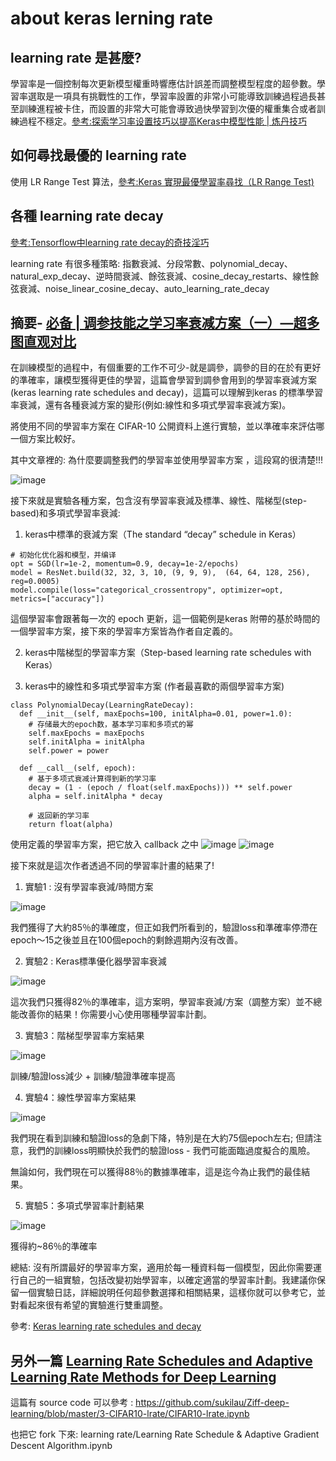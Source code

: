 # about keras lerning rate

## learning rate 是甚麼?

學習率是一個控制每次更新模型權重時響應估計誤差而調整模型程度的超參數。學習率選取是一項具有挑戰性的工作，學習率設置的非常小可能導致訓練過程過長甚至訓練進程被卡住，而設置的非常大可能會導致過快學習到次優的權重集合或者訓練過程不穩定。[參考:探索学习率设置技巧以提高Keras中模型性能 | 炼丹技巧](https://zhuanlan.zhihu.com/p/74115804)

## 如何尋找最優的 learning rate

使用 LR Range Test 算法，[參考:Keras 實現最優學習率尋找（LR Range Test)](https://zhuanlan.zhihu.com/p/80487971)

## 各種 learning rate decay
[參考:Tensorflow中learning rate decay的奇技淫巧](https://zhuanlan.zhihu.com/p/32923584)

learning rate 有很多種策略: 指數衰減、分段常數、polynomial_decay、natural_exp_decay、逆時間衰減、餘弦衰減、cosine_decay_restarts、線性餘弦衰減、noise_linear_cosine_decay、auto_learning_rate_decay


## 摘要- [必备 | 调参技能之学习率衰减方案（一）—超多图直观对比](https://zhuanlan.zhihu.com/p/78096138)

在訓練模型的過程中，有個重要的工作不可少-就是調參，調參的目的在於有更好的準確率，讓模型獲得更佳的學習，這篇會學習到調參會用到的學習率衰減方案(keras learning rate schedules and decay)，這篇可以理解到keras 的標準學習率衰減，還有各種衰減方案的變形(例如:線性和多項式學習率衰減方案)。

將使用不同的學習率方案在 CIFAR-10 公開資料上進行實驗，並以準確率來評估哪一個方案比較好。

其中文章裡的: 為什麼要調整我們的學習率並使用學習率方案 ，這段寫的很清楚!!!

![image](https://user-images.githubusercontent.com/88547312/128589425-ef6be2f7-41f0-4d6c-b656-fce0f1a8ad0d.png)

接下來就是實驗各種方案，包含沒有學習率衰減及標準、線性、階梯型(step-based)和多項式學習率衰減:

1. keras中標準的衰減方案（The standard “decay” schedule in Keras）

  ```
  # 初始化优化器和模型，并编译
  opt = SGD(lr=1e-2, momentum=0.9, decay=1e-2/epochs)
  model = ResNet.build(32, 32, 3, 10, (9, 9, 9),  (64, 64, 128, 256), reg=0.0005)
  model.compile(loss="categorical_crossentropy", optimizer=opt,  metrics=["accuracy"])
  ```
  這個學習率會跟著每一次的 epoch 更新，這一個範例是keras 附帶的基於時間的一個學習率方案，接下來的學習率方案皆為作者自定義的。

2. keras中階梯型的學習率方案（Step-based learning rate schedules with Keras）

3. keras中的線性和多項式學習率方案 (作者最喜歡的兩個學習率方案)

  ```
  class PolynomialDecay(LearningRateDecay):
    def __init__(self, maxEpochs=100, initAlpha=0.01, power=1.0):
      # 存储最大的epoch数，基本学习率和多项式的幂
      self.maxEpochs = maxEpochs
      self.initAlpha = initAlpha
      self.power = power

    def __call__(self, epoch):
      # 基于多项式衰减计算得到新的学习率
      decay = (1 - (epoch / float(self.maxEpochs))) ** self.power
      alpha = self.initAlpha * decay

      # 返回新的学习率
      return float(alpha)
  ```

使用定義的學習率方案，把它放入 callback 之中
![image](https://user-images.githubusercontent.com/88547312/128590493-94ec297a-7495-40da-a200-dc789f0f15e1.png)
![image](https://user-images.githubusercontent.com/88547312/128590539-5bf503c4-8e5f-4d5d-8153-e824fcfa0a60.png)

接下來就是這次作者透過不同的學習率計畫的結果了!

1. 實驗1 : 沒有學習率衰減/時間方案

![image](https://user-images.githubusercontent.com/88547312/128590604-7546af1d-0359-44ed-8a0f-96970323a6cc.png)

我們獲得了大約85％的準確度，但正如我們所看到的，驗證loss和準確率停滯在epoch〜15之後並且在100個epoch的剩餘週期內沒有改善。

2. 實驗2 : Keras標準優化器學習率衰減

![image](https://user-images.githubusercontent.com/88547312/128590626-9cc603d4-0712-4fe3-9def-d34c32b94300.png)

這次我們只獲得82％的準確率，這方案明，學習率衰減/方案（調整方案）並不總能改善你的結果！你需要小心使用哪種學習率計劃。

3. 實驗3：階梯型學習率方案結果

![image](https://user-images.githubusercontent.com/88547312/128590658-ee3644e1-46f6-4197-ac4f-cceaf567b91e.png)

訓練/驗證loss減少 + 訓練/驗證準確率提高

4. 實驗4：線性學習率方案結果

![image](https://user-images.githubusercontent.com/88547312/128590687-12ad7558-f3c7-4799-9907-ced7a90cc371.png)

我們現在看到訓練和驗證loss的急劇下降，特別是在大約75個epoch左右; 但請注意，我們的訓練loss明顯快於我們的驗證loss - 我們可能面臨過度擬合的風險。

無論如何，我們現在可以獲得88％的數據準確率，這是迄今為止我們的最佳結果。

5. 實驗5：多項式學習率計劃結果

![image](https://user-images.githubusercontent.com/88547312/128590717-0a7656b2-126c-4806-aec2-e2d5d1774d82.png)

獲得約~86％的準確率

總結: 沒有所謂最好的學習率方案，適用於每一種資料每一個模型，因此你需要運行自己的一組實驗，包括改變初始學習率，以確定適當的學習率計劃。我建議你保留一個實驗日誌，詳細說明任何超參數選擇和相關結果，這樣你就可以參考它，並對看起來很有希望的實驗進行雙重調整。

參考: [Keras learning rate schedules and decay](https://www.pyimagesearch.com/2019/07/22/keras-learning-rate-schedules-and-decay/)

## 另外一篇 [Learning Rate Schedules and Adaptive Learning Rate Methods for Deep Learning](https://towardsdatascience.com/learning-rate-schedules-and-adaptive-learning-rate-methods-for-deep-learning-2c8f433990d1)

這篇有 source code 可以參考 : https://github.com/sukilau/Ziff-deep-learning/blob/master/3-CIFAR10-lrate/CIFAR10-lrate.ipynb

也把它 fork 下來: learning rate/Learning Rate Schedule & Adaptive Gradient Descent Algorithm.ipynb

